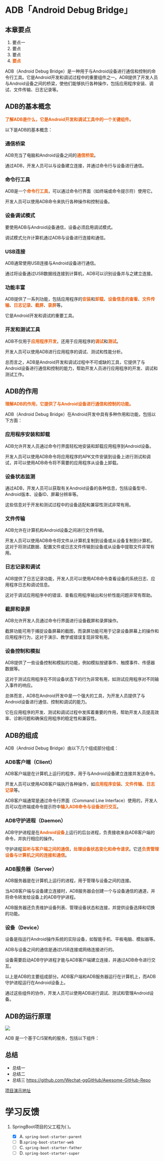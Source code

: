 # ADB「Android Debug Bridge」
## 本章要点
1. 要点一
1. 要点
1. 要点
1. **要点**


ADB（Android Debug Bridge）是一种用于与Android设备进行通信和控制的命令行工具。它是Android开发和调试过程中的重要组件之一。ADB提供了开发人员与Android设备之间的桥梁，使他们能够执行各种操作，包括应用程序安装、调试、文件传输、日志记录等。


## ADB的基本概念

**了解ADB是什么，它是Android开发和调试工具中的一个关键组件。**

以下是ADB的基本概念：

### 通信桥梁

ADB充当了电脑和Android设备之间的**通信桥梁**。

通过ADB，开发人员可以与设备建立连接，并通过命令行与设备进行通信。

### 命令行工具

ADB是一个**命令行工具**，可以通过命令行界面（如终端或命令提示符）使用它。

开发人员可以使用ADB命令来执行各种操作和控制设备。

### 设备调试模式

要使用ADB与Android设备通信，设备必须启用调试模式。

调试模式允许计算机通过ADB与设备进行连接和通信。

### USB连接

ADB通常使用USB连接与Android设备进行通信。

通过将设备通过USB数据线连接到计算机，ADB可以识别设备并与之建立连接。

### 功能丰富

ADB提供了一系列功能，包括应用程序的**安装**和**卸载**、**设备信息的查看**、**文件传输**、**日志记录**、**截屏**、**录屏**等。

它是Android开发和调试的重要工具。

### 开发和测试工具

ADB不仅用于**应用程序开发**，还用于应用程序的**调试**和**测试**。

开发人员可以使用ADB进行应用程序的调试、测试和性能分析。



总而言之，ADB是Android开发和调试过程中不可或缺的工具，它提供了与Android设备进行通信和控制的能力，帮助开发人员进行应用程序的开发、调试和测试工作。


## ADB的作用

**理解ADB的作用，它提供了与Android设备进行通信和控制的功能。**


ADB（Android Debug Bridge）在Android开发中具有多种作用和功能，包括以下方面：

### 应用程序安装和卸载

ADB允许开发人员通过命令行界面轻松地安装和卸载应用程序到Android设备。

开发人员可以使用ADB命令将应用程序的APK文件安装到设备上进行测试和调试，并可以使用ADB命令将不需要的应用程序从设备上卸载。

### 设备状态监测

通过ADB，开发人员可以获取有关Android设备的各种信息，包括设备型号、Android版本、设备ID、屏幕分辨率等。

这些信息对于开发和测试过程中的设备适配和兼容性测试非常有用。

### 文件传输

ADB允许在计算机和Android设备之间进行文件传输。

开发人员可以使用ADB命令将文件从计算机复制到设备或从设备复制到计算机，这对于将测试数据、配置文件或日志文件传输到设备或从设备中提取文件非常有用。

### 日志记录和调试

ADB提供了日志记录功能，开发人员可以使用ADB命令查看设备的系统日志、应用程序日志和调试信息。

这对于调试应用程序中的错误、查看应用程序输出和分析性能问题非常有帮助。

### 截屏和录屏

ADB允许开发人员通过命令行界面进行设备截屏和录屏操作。

截屏功能可用于捕捉设备屏幕的截图，而录屏功能可用于记录设备屏幕上的操作和应用程序行为，这对于演示、教学或错误复现非常有用。

### 设备控制和模拟

ADB提供了一些设备控制和模拟的功能，例如模拟按键事件、触摸事件、传感器数据等。

这对于测试应用程序在不同设备状态下的行为非常有用，如测试应用程序对不同输入事件的响应。

总体而言，ADB在Android开发中是一个强大的工具，为开发人员提供了与Android设备进行通信、控制和调试的能力。

它在应用程序的开发、测试和调试过程中发挥着重要的作用，帮助开发人员提高效率、诊断问题和确保应用程序的稳定性和兼容性。

## ADB的组成

ADB（Android Debug Bridge）由以下几个组成部分组成：

### ADB客户端（Client）

ADB客户端是在计算机上运行的程序，用于与Android设备建立连接并发送命令。

开发人员可以使用ADB客户端执行各种操作，如**应用程序安装**、**文件传输**、**日志记录**等。

ADB客户端通常是通过命令行界面（Command Line Interface）使用的，开发人员可以在终端或命令提示符中**输入ADB命令与设备进行交互**。

### ADB守护进程（Daemon）

ADB守护进程是在**Android设备**上运行的后台进程，负责接收来自ADB客户端的命令，并执行相应的操作。

守护进程**监听与客户端之间的通信**，**处理设备状态变化和命令请求**。它还**负责管理设备与计算机之间的连接和通信**。

### ADB服务器（Server）

ADB服务器是在计算机上运行的进程，用于管理与设备之间的连接。

当ADB客户端与设备建立连接时，ADB服务器会创建一个与设备通信的通道，并将命令转发给设备上的ADB守护进程。

ADB服务器还负责维护设备列表、管理设备状态和连接，并提供设备选择和切换的功能。

### 设备（Device）

设备是指运行Android操作系统的实际设备，如智能手机、平板电脑、模拟器等。

ADB与设备之间的通信是通过USB连接或网络连接进行的。

设备需要启动ADB守护进程才能与ADB客户端建立连接，并通过ADB命令进行交互。

以上是ADB的主要组成部分。ADB客户端和ADB服务器运行在计算机上，而ADB守护进程运行在Android设备上。

通过这些组件的协作，开发人员可以使用ADB进行调试、测试和管理Android设备。



## ADB的运行原理

![](assets/at_is_Android_Debug_%20Bridge_ADB_2-min.webp)

ADB 是一个基于C/S架构的服务，包括以下组件：


## 总结
- 总结一
- 总结二
- 总结三
https://github.com/Wechat-ggGitHub/Awesome-GitHub-Repo

[项目演示地址](https://github.com/testeru-pro/junit5-demo/tree/main/junit5-basic)


# 学习反馈

1. SpringBoot项目的父工程为( )。

   - [x] A. `spring-boot-starter-parent`
   - [ ] B.`spring-boot-starter-web`
   - [ ] C. `spring-boot-starter-father`
   - [ ] D. `spring-boot-starter-super`
<style>
  strong {
    color: #ea6010;
    font-weight: bolder;
  }
  .reveal blockquote {
    font-style: unset;
  }
</style>